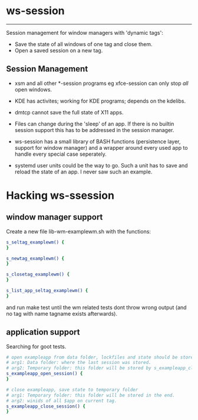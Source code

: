 ws-session
==========
----------

Session management for window managers with 'dynamic tags':
* Save the state of all windows of one tag and close them.
* Open a saved session on a new tag.


Session Management
------------------
* xsm and all other *-session programs eg xfce-session can only stop _all_ open windows.
* KDE has activites; working for KDE programs; depends on the kdelibs.
* dmtcp cannot save the full state of X11 apps.
* Files can change during the 'sleep' of an app. If there is no builtin session support this has to be addressed in the session manager. 

* ws-session has a small library of BASH functions (persistence layer, support for window manager) and a wrapper around every used app to handle every special case seperately.

* systemd user units could be the way to go. Such a unit has to save and reload the state of an app. I never saw such an example.


Hacking ws-ssession
===================

window manager support
----------------------
Create a new file lib-wm-examplewm.sh with the functions:

```bash
s_seltag_examplewm() {
}

s_newtag_examplewm() {
}

s_closetag_examplewm() {
}

s_list_app_seltag_examplewm() {
}
```

and run make test until the wm related tests dont throw wrong output (and no tag with name tagname exists afterwards).

application support
-------------------
Searching for goot tests.

```bash
# open exampleapp from data folder, lockfiles and state should be stored in the temporary folder.
# arg1: Data folder: where the last session was stored.
# arg2: Temporary folder: this folder will be stored by s_exampleapp_close_session
s_exampleapp_open_session() {
}

# close exampleapp, save state to temporary folder
# arg1: Temporary folder: this folder will be stored in the end.
# arg2: winids of all $app on current tag.
s_exampleapp_close_session() {
}
```

